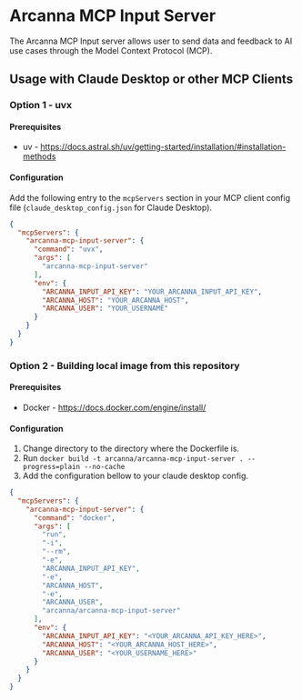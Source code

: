 # Arcanna MCP Input Server

The Arcanna MCP Input server allows user to send data and feedback to  AI use cases through the Model Context Protocol (MCP).

## Usage with Claude Desktop or other MCP Clients

### Option 1 - uvx
#### Prerequisites
- uv - https://docs.astral.sh/uv/getting-started/installation/#installation-methods

#### Configuration
Add the following entry to the `mcpServers` section in your MCP client config file (`claude_desktop_config.json` for Claude
Desktop).

```json
{
  "mcpServers": {
    "arcanna-mcp-input-server": {
      "command": "uvx",
      "args": [
        "arcanna-mcp-input-server"
      ],
      "env": {
        "ARCANNA_INPUT_API_KEY": "YOUR_ARCANNA_INPUT_API_KEY",
        "ARCANNA_HOST": "YOUR_ARCANNA_HOST",
        "ARCANNA_USER": "YOUR_USERNAME"
      }
    }
  }
}
```

### Option 2 - Building local image from this repository
#### Prerequisites
- Docker - https://docs.docker.com/engine/install/

#### Configuration
1. Change directory to the directory where the Dockerfile is.
2. Run ```docker build -t arcanna/arcanna-mcp-input-server . --progress=plain --no-cache```
3. Add the configuration bellow to your claude desktop config.

```json
{
  "mcpServers": {
    "arcanna-mcp-input-server": {
      "command": "docker",
      "args": [
        "run",
        "-i",
        "--rm",
        "-e",
        "ARCANNA_INPUT_API_KEY",
        "-e",
        "ARCANNA_HOST",
        "-e",
        "ARCANNA_USER",
        "arcanna/arcanna-mcp-input-server"
      ],
      "env": {
        "ARCANNA_INPUT_API_KEY": "<YOUR_ARCANNA_API_KEY_HERE>",
        "ARCANNA_HOST": "<YOUR_ARCANNA_HOST_HERE>",
        "ARCANNA_USER": "<YOUR_USERNAME_HERE>"
      }
    }
  }
}
```
